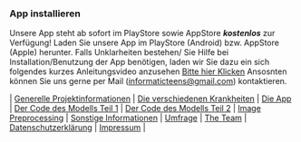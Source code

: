 ### App installieren

Unsere App steht ab sofort im PlayStore sowie AppStore ***kostenlos*** zur  Verfügung!
Laden Sie unsere App im PlayStore (Android) bzw. AppStore (Apple) herunter.
Falls Unklarheiten bestehen/ Sie Hilfe bei Installation/Benutzung der App benötigen, laden wir Sie dazu ein sich folgendes kurzes Anleitungsvideo anzusehen [Bitte hier Klicken](https://www.youtube.com/watch?v=sEKOJEgDL_c)
Ansosnten können Sie uns gerne per Mail (informaticteens@gmail.com) kontaktieren.

| [Generelle Projektinformationen](https://matheli.github.io/Vine-leaf-diseases-and-AI/) | [Die verschiedenen Krankheiten](https://matheli.github.io/Vine-leaf-diseases-and-AI/Different-diseases) | [Die App](https://matheli.github.io/Vine-leaf-diseases-and-AI/App) | [Der Code des Modells Teil 1](https://matheli.github.io/Vine-leaf-diseases-and-AI/Code) | [Der Code des Modells Teil 2](https://matheli.github.io/Vine-leaf-diseases-and-AI/Code2) | [Image Preprocessing](https://matheli.github.io/Vine-leaf-diseases-and-AI/ImagePreprocessing) | [Sonstige Informationen](https://matheli.github.io/Vine-leaf-diseases-and-AI/Sonstiges) | [Umfrage](https://matheli.github.io/Vine-leaf-diseases-and-AI/Survey) | [The Team](https://matheli.github.io/Vine-leaf-diseases-and-AI/Team) | [Datenschutzerklärung](https://matheli.github.io/Vine-leaf-diseases-and-AI/Datenschutzerklärung) | [Impressum](https://matheli.github.io/Vine-leaf-diseases-and-AI/Impressum) |
